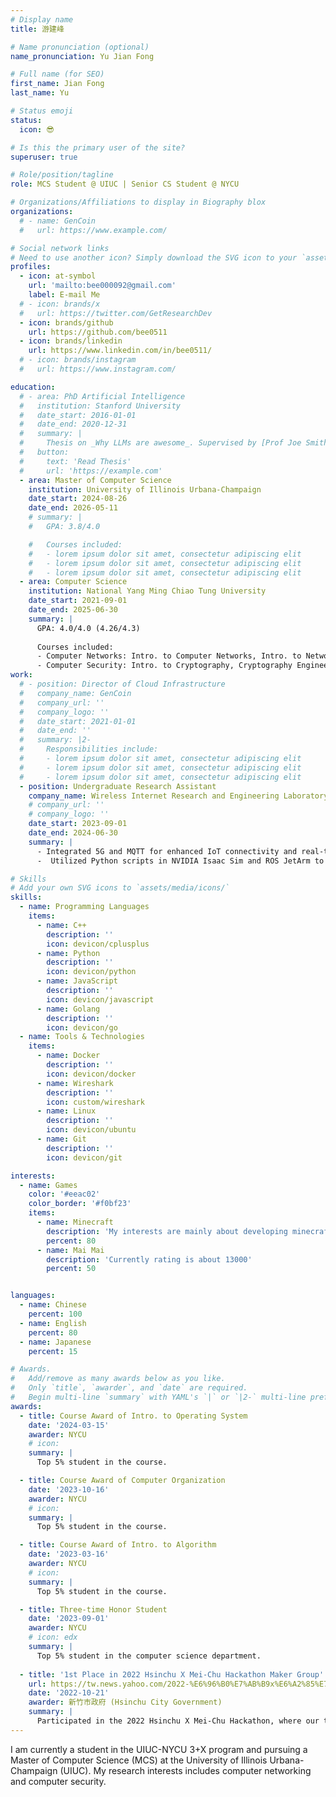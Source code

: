 ```yaml
---
# Display name
title: 游建峰

# Name pronunciation (optional)
name_pronunciation: Yu Jian Fong

# Full name (for SEO)
first_name: Jian Fong
last_name: Yu

# Status emoji
status:
  icon: 😎

# Is this the primary user of the site?
superuser: true

# Role/position/tagline
role: MCS Student @ UIUC | Senior CS Student @ NYCU

# Organizations/Affiliations to display in Biography blox
organizations:
  # - name: GenCoin
  #   url: https://www.example.com/

# Social network links
# Need to use another icon? Simply download the SVG icon to your `assets/media/icons/` folder.
profiles:
  - icon: at-symbol
    url: 'mailto:bee000092@gmail.com'
    label: E-mail Me
  # - icon: brands/x
  #   url: https://twitter.com/GetResearchDev
  - icon: brands/github
    url: https://github.com/bee0511
  - icon: brands/linkedin
    url: https://www.linkedin.com/in/bee0511/
  # - icon: brands/instagram
  #   url: https://www.instagram.com/

education:
  # - area: PhD Artificial Intelligence
  #   institution: Stanford University
  #   date_start: 2016-01-01
  #   date_end: 2020-12-31
  #   summary: |
  #     Thesis on _Why LLMs are awesome_. Supervised by [Prof Joe Smith](https://example.com). Presented papers at 5 IEEE conferences with the contributions being published in 2 Springer journals.
  #   button:
  #     text: 'Read Thesis'
  #     url: 'https://example.com'
  - area: Master of Computer Science
    institution: University of Illinois Urbana‑Champaign
    date_start: 2024-08-26
    date_end: 2026-05-11
    # summary: |
    #   GPA: 3.8/4.0

    #   Courses included:
    #   - lorem ipsum dolor sit amet, consectetur adipiscing elit
    #   - lorem ipsum dolor sit amet, consectetur adipiscing elit
    #   - lorem ipsum dolor sit amet, consectetur adipiscing elit
  - area: Computer Science
    institution: National Yang Ming Chiao Tung University
    date_start: 2021-09-01
    date_end: 2025-06-30
    summary: |
      GPA: 4.0/4.0 (4.26/4.3)
      
      Courses included:
      - Computer Networks: Intro. to Computer Networks, Intro. to Network Programming
      - Computer Security: Intro. to Cryptography, Cryptography Engineering, Computer Security Capstone
work:
  # - position: Director of Cloud Infrastructure
  #   company_name: GenCoin
  #   company_url: ''
  #   company_logo: ''
  #   date_start: 2021-01-01
  #   date_end: ''
  #   summary: |2-
  #     Responsibilities include:
  #     - lorem ipsum dolor sit amet, consectetur adipiscing elit
  #     - lorem ipsum dolor sit amet, consectetur adipiscing elit
  #     - lorem ipsum dolor sit amet, consectetur adipiscing elit
  - position: Undergraduate Research Assistant
    company_name: Wireless Internet Research and Engineering Laboratory
    # company_url: ''
    # company_logo: ''
    date_start: 2023-09-01
    date_end: 2024-06-30
    summary: |
      - Integrated 5G and MQTT for enhanced IoT connectivity and real‑time monitoring in digital twin technology.
      -  Utilized Python scripts in NVIDIA Isaac Sim and ROS JetArm to simulate and control digital twins for accurate real‑time representation and feedback.

# Skills
# Add your own SVG icons to `assets/media/icons/`
skills:
  - name: Programming Languages
    items:
      - name: C++
        description: ''
        icon: devicon/cplusplus
      - name: Python
        description: ''
        icon: devicon/python
      - name: JavaScript
        description: ''
        icon: devicon/javascript
      - name: Golang
        description: ''
        icon: devicon/go
  - name: Tools & Technologies
    items:
      - name: Docker
        description: ''
        icon: devicon/docker
      - name: Wireshark
        description: ''
        icon: custom/wireshark
      - name: Linux
        description: ''
        icon: devicon/ubuntu
      - name: Git
        description: ''
        icon: devicon/git

interests:
  - name: Games
    color: '#eeac02'
    color_border: '#f0bf23'
    items:
      - name: Minecraft
        description: 'My interests are mainly about developing minecraft bots.'
        percent: 80
      - name: Mai Mai
        description: 'Currently rating is about 13000'
        percent: 50


languages:
  - name: Chinese
    percent: 100
  - name: English
    percent: 80
  - name: Japanese
    percent: 15

# Awards.
#   Add/remove as many awards below as you like.
#   Only `title`, `awarder`, and `date` are required.
#   Begin multi-line `summary` with YAML's `|` or `|2-` multi-line prefix and indent 2 spaces below.
awards:
  - title: Course Award of Intro. to Operating System
    date: '2024-03-15'
    awarder: NYCU
    # icon: 
    summary: |
      Top 5% student in the course.

  - title: Course Award of Computer Organization
    date: '2023-10-16'
    awarder: NYCU
    # icon: 
    summary: |
      Top 5% student in the course.

  - title: Course Award of Intro. to Algorithm
    date: '2023-03-16'
    awarder: NYCU
    # icon: 
    summary: |
      Top 5% student in the course.

  - title: Three-time Honor Student
    date: '2023-09-01'
    awarder: NYCU
    # icon: edx
    summary: |
      Top 5% student in the computer science department.
      
  - title: '1st Place in 2022 Hsinchu X Mei-Chu Hackathon Maker Group'
    url: https://tw.news.yahoo.com/2022-%E6%96%B0%E7%AB%B9x%E6%A2%85%E7%AB%B9%E9%BB%91%E5%AE%A2%E6%9D%BE-%E7%AB%B6%E8%B3%BD%E7%B5%90%E6%9E%9C%E5%87%BA%E7%88%90-102750795.html
    date: '2022-10-21'
    awarder: 新竹市政府 (Hsinchu City Government)
    summary: |
      Participated in the 2022 Hsinchu X Mei-Chu Hackathon, where our team, 藍黑雙劍快速GPA4.3連擊封bee鬼 (Blue and Black Dual Swords Quick GPA 4.3 Combo Seals Bee Ghost), proposed an innovative solution aimed at optimizing user experience for restaurant selection based on various criteria such as location, user reviews, and specific user requirements.
---
```


I am currently a student in the UIUC-NYCU 3+X program and pursuing a Master of Computer Science (MCS) at the University of Illinois Urbana-Champaign (UIUC). My research interests includes computer networking and computer security.
